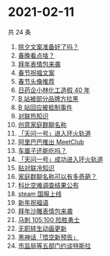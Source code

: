 # 2021-02-11

共 24 条

<!-- BEGIN -->
<!-- 最后更新时间 Thu Feb 11 2021 21:05:21 GMT+0800 (CST) -->
1. [除夕文案准备好了吗？](https://www.zhihu.com/search?q=除夕文案)
1. [春晚看点啥？](https://www.zhihu.com/search?q=春晚)
1. [拜年表情包来袭](https://www.zhihu.com/search?q=拜年表情包)
1. [春节祝福文案](https://www.zhihu.com/search?q=春节祝福文案)
1. [春节头像推荐](https://www.zhihu.com/search?q=新年头像)
1. [日药企小林化工造假 40 年](https://www.zhihu.com/search?q=小林化工)
1. [B 站被部分品牌方拉黑](https://www.zhihu.com/search?q=抵制b站)
1. [B 站回应被抵制事件](https://www.zhihu.com/search?q=b站回应)
1. [对联热知识](https://www.zhihu.com/search?q=对联怎么贴)
1. [创意家庭群聊名称](https://www.zhihu.com/search?q=家庭群聊名称)
1. [「天问一号」进入环火轨道](https://www.zhihu.com/search?q=天问一号)
1. [阿里巴巴推出 MeetClub](https://www.zhihu.com/search?q=meetclub)
1. [车厘子还能吃吗？](https://www.zhihu.com/search?q=车厘子还能吃吗)
1. [「天问一号」成功进入环火轨道](https://www.zhihu.com/search?q=天问一号)
1. [贴对联冷知识](https://www.zhihu.com/search?q=对联怎么贴)
1. [家庭群聊名称可以有多奇葩？](https://www.zhihu.com/search?q=家庭群聊名称)
1. [科比空难调查结果公布](https://www.zhihu.com/search?q=科比空难)
1. [steam 国服上线](https://www.zhihu.com/search?q=steam国服)
1. [新年祝福语](https://www.zhihu.com/search?q=新年祝福语)
1. [拜年沙雕表情包来袭](https://www.zhihu.com/search?q=拜年表情包)
1. [马刺 105:100 险胜勇士](https://www.zhihu.com/search?q=勇士)
1. [无职转生动画更新](https://www.zhihu.com/search?q=无职转生)
1. [黑神话「悟空新预告」](https://www.zhihu.com/search?q=黑神话)
1. [市监局等五部门约谈特斯拉](https://www.zhihu.com/search?q=特斯拉约谈)
<!-- END -->
